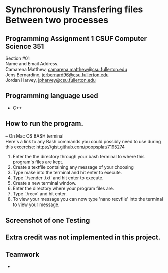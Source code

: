 # Synchronously Transfering files Between two processes
## Programming Assignment 1 CSUF Computer Science 351
Section #01 <br />
Name and Email Address. <br />
Camarena Matthew, camarena.matthew@csu.fullerton.edu <br />
Jens Bernardino, jerbernard96@csu.fullerton.edu <br />
Jordan Harvey, jpharvey@csu.fullerton.edu <br />
## Programming language used 
* C++
## How to run the program.
– On Mac OS BASH terminal <br />
Here's a link to any Bash commands you could possibly need to use during this excercise: https://gist.github.com/poopsplat/7195274

1. Enter the the directory through your bash terminal to where this program's files are kept.
2. Create a textfile containing any message of your choosing 
3. Type make into the terminal and hit enter to execute.
4. Type './sender <nameoftextfile>.txt' and hit enter to execute.
5. Create a new terminal window.
6. Enter the directory where your program files are. 
7. Type './recv' and hit enter.
8. To view your message you can now type 'nano recvfile' into the terminal to view your message.

## Screenshot of one Testing

## Extra credit was not implemented in this project.

## Teamwork
- 
